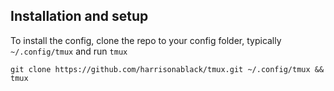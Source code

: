 ## Installation and setup
To install the config, clone the repo to your config folder, typically `~/.config/tmux` and run `tmux`
```
git clone https://github.com/harrisonablack/tmux.git ~/.config/tmux && tmux
```
